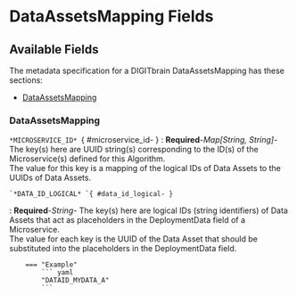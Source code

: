 <style>
  .md-content__button {
    display: none;
  }
</style>
# DataAssetsMapping Fields

## Available Fields 

The metadata specification for a DIGITbrain DataAssetsMapping
has these sections:

- [DataAssetsMapping](#dataassetsmapping)


### DataAssetsMapping


`*MICROSERVICE_ID* `{ #microservice_id- }
:   **Required**-*Map[String, String]*- The key(s) here are UUID string(s) corresponding to the ID(s) of the Microservice(s) defined for this Algorithm. <br> The value for this key is a mapping of the logical IDs of Data Assets to the UUIDs of Data Assets.


    `*DATA_ID_LOGICAL* `{ #data_id_logical- }
:   **Required**-*String*- The key(s) here are logical IDs (string identifiers) of Data Assets that act as placeholders in the DeploymentData field of a Microservice. <br> The value for each key is the UUID of the Data Asset that should be substituted into the placeholders in the DeploymentData field.

        === "Example"
            ``` yaml     
            "DATAID_MYDATA_A"
            ```
